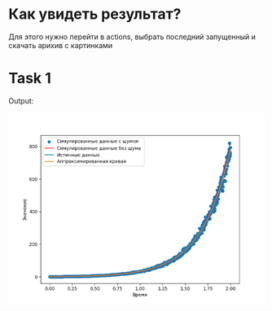 # Как увидеть результат?

Для этого нужно перейти в actions, выбрать последний запущенный и скачать арихив с картинками


# Task 1
Output:

![output](/output1.png)